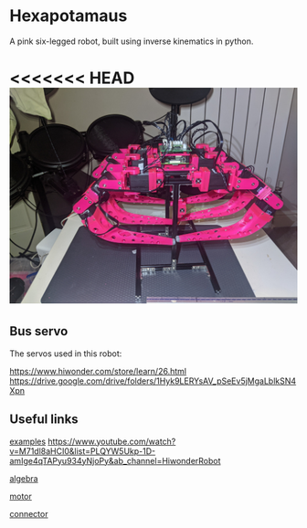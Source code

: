 # Hexapotamaus

A pink six-legged robot, built using inverse kinematics in python.

<<<<<<< HEAD
![main image](images/PXL_20211211_112616037.jpg)
=======

## Bus servo
The servos used in this robot:

https://www.hiwonder.com/store/learn/26.html
https://drive.google.com/drive/folders/1Hyk9LERYsAV_pSeEv5jMgaLblkSN4Xpn

## Useful links
[examples](https://www.instructables.com/How-to-Configure-and-Use-Smart-Servos-LewanSoul-LX/)
https://www.youtube.com/watch?v=M71dl8aHCI0&list=PLQYW5Ukp-1D-amIge4qTAPyu934yNjoPy&ab_channel=HiwonderRobot

[algebra  ](https://www.mathsisfun.com/algebra/trig-solving-sss-triangles.html)  

[motor](https://www.hiwonder.hk/collections/servo/products/hiwonder-lx-16a-full-metal-gear-serial-bus-servo)

[connector](https://www.molex.com/molex/products/family/minispox)